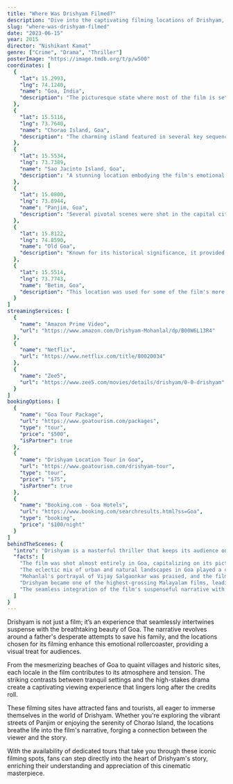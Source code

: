 ```yaml
---
title: "Where Was Drishyam Filmed?"
description: "Dive into the captivating filming locations of Drishyam, exploring the beautiful landscapes and unique settings that brought this gripping tale to life."
slug: "where-was-drishyam-filmed"
date: "2023-06-15"
year: 2015
director: "Nishikant Kamat"
genre: ["Crime", "Drama", "Thriller"]
posterImage: "https://image.tmdb.org/t/p/w500"
coordinates: [
  { 
    "lat": 15.2993, 
    "lng": 74.1240, 
    "name": "Goa, India", 
    "description": "The picturesque state where most of the film is set, showcasing scenic beaches and rich cultural backdrop."
  },
  { 
    "lat": 15.5116, 
    "lng": 73.7640, 
    "name": "Chorao Island, Goa", 
    "description": "The charming island featured in several key sequences, highlighting the serene environment of Goa."
  },
  { 
    "lat": 15.5534, 
    "lng": 73.7389, 
    "name": "Sao Jacinto Island, Goa", 
    "description": "A stunning location embodying the film's emotional undertones, providing a dramatic backdrop."
  },
  { 
    "lat": 15.0800, 
    "lng": 73.8944, 
    "name": "Panjim, Goa", 
    "description": "Several pivotal scenes were shot in the capital city of Goa, capturing its vibrant essence."
  },
  { 
    "lat": 15.8122, 
    "lng": 74.8590, 
    "name": "Old Goa", 
    "description": "Known for its historical significance, it provided a unique contrast to the film's narrative."
  },
  { 
    "lat": 15.5514, 
    "lng": 73.7743, 
    "name": "Betim, Goa", 
    "description": "This location was used for some of the film's more intense sequences, adding to its dramatic flair."
  }
]
streamingServices: [
  {
    "name": "Amazon Prime Video",
    "url": "https://www.amazon.com/Drishyam-Mohanlal/dp/B00W6L13R4"
  },
  {
    "name": "Netflix",
    "url": "https://www.netflix.com/title/80020034"
  },
  {
    "name": "Zee5",
    "url": "https://www.zee5.com/movies/details/drishyam/0-0-drishyam"
  }
]
bookingOptions: [
  {
    "name": "Goa Tour Package",
    "url": "https://www.goatourism.com/packages",
    "type": "tour",
    "price": "$500",
    "isPartner": true
  },
  {
    "name": "Drishyam Location Tour in Goa",
    "url": "https://www.goatourism.com/drishyam-tour",
    "type": "tour",
    "price": "$75",
    "isPartner": true
  },
  {
    "name": "Booking.com - Goa Hotels",
    "url": "https://www.booking.com/searchresults.html?ss=Goa",
    "type": "booking",
    "price": "$100/night"
  }
]
behindTheScenes: {
  "intro": "Drishyam is a masterful thriller that keeps its audience on the edge of their seats. Set against the backdrop of the stunning landscapes of Goa, the film utilizes its unique environment to enhance the narrative's emotional depth and intrigue. Different locales across Goa bring authenticity to the scenes and highlight the cultural richness of the region.",
  "facts": [
    "The film was shot almost entirely in Goa, capitalizing on its picturesque locations and local culture.",
    "The eclectic mix of urban and natural landscapes in Goa played a crucial role in establishing the movie's gripping atmosphere.",
    "Mohanlal's portrayal of Vijay Salgaonkar was praised, and the film catapulted him to new heights of fame.",
    "Drishyam became one of the highest-grossing Malayalam films, leading to remakes in multiple languages, reflecting its universal appeal.",
    "The seamless integration of the film's suspenseful narrative with Goa’s serene beauty is a unique aspect that attracted audiences."
  ]
}
---
```


<DrishyamGuide />

Drishyam is not just a film; it’s an experience that seamlessly intertwines suspense with the breathtaking beauty of Goa. The narrative revolves around a father's desperate attempts to save his family, and the locations chosen for its filming enhance this emotional rollercoaster, providing a visual treat for audiences.

From the mesmerizing beaches of Goa to quaint villages and historic sites, each locale in the film contributes to its atmosphere and tension. The striking contrasts between tranquil settings and the high-stakes drama create a captivating viewing experience that lingers long after the credits roll.

These filming sites have attracted fans and tourists, all eager to immerse themselves in the world of Drishyam. Whether you're exploring the vibrant streets of Panjim or enjoying the serenity of Chorao Island, the locations breathe life into the film's narrative, forging a connection between the viewer and the story.

With the availability of dedicated tours that take you through these iconic filming spots, fans can step directly into the heart of Drishyam's story, enriching their understanding and appreciation of this cinematic masterpiece.